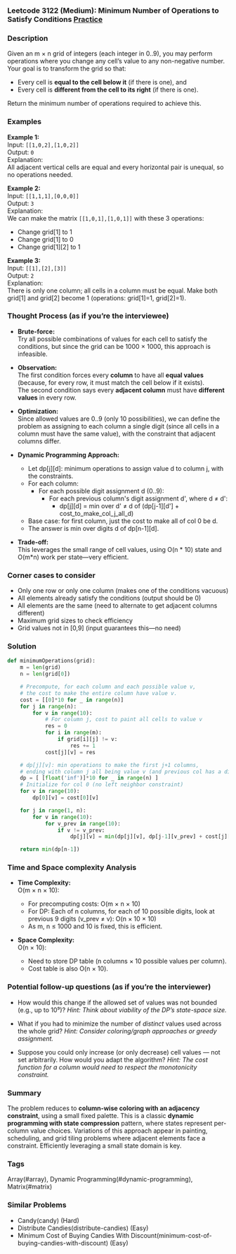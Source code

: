 ### Leetcode 3122 (Medium): Minimum Number of Operations to Satisfy Conditions [Practice](https://leetcode.com/problems/minimum-number-of-operations-to-satisfy-conditions)

### Description  
Given an m × n grid of integers (each integer in 0..9), you may perform operations where you change any cell’s value to any non-negative number. Your goal is to transform the grid so that:
- Every cell is **equal to the cell below it** (if there is one), and
- Every cell is **different from the cell to its right** (if there is one).

Return the minimum number of operations required to achieve this.

### Examples  

**Example 1:**  
Input: `[[1,0,2],[1,0,2]]`  
Output: `0`  
Explanation:  
All adjacent vertical cells are equal and every horizontal pair is unequal, so no operations needed.

**Example 2:**  
Input: `[[1,1,1],[0,0,0]]`  
Output: `3`  
Explanation:  
We can make the matrix `[[1,0,1],[1,0,1]]` with these 3 operations:  
- Change grid[1] to 1  
- Change grid[1] to 0  
- Change grid[1][2] to 1

**Example 3:**  
Input: `[[1],[2],[3]]`  
Output: `2`  
Explanation:  
There is only one column; all cells in a column must be equal. Make both grid[1] and grid[2] become 1
(operations: grid[1]=1, grid[2]=1).

### Thought Process (as if you’re the interviewee)  

- **Brute-force:**  
  Try all possible combinations of values for each cell to satisfy the conditions, but since the grid can be 1000 × 1000, this approach is infeasible.

- **Observation:**  
  The first condition forces every **column** to have all **equal values** (because, for every row, it must match the cell below if it exists).  
  The second condition says every **adjacent column** must have **different values** in every row.

- **Optimization:**  
  Since allowed values are 0..9 (only 10 possibilities), we can define the problem as assigning to each column a single digit (since all cells in a column must have the same value), with the constraint that adjacent columns differ.

- **Dynamic Programming Approach:**  
  - Let dp[j][d]: minimum operations to assign value d to column j, with the constraints.
  - For each column:
    - For each possible digit assignment d (0..9):
      - For each previous column's digit assignment d', where d ≠ d':
        - dp[j][d] = min over d' ≠ d of (dp[j-1][d'] + cost_to_make_col_j_all_d)
  - Base case: for first column, just the cost to make all of col 0 be d.
  - The answer is min over digits d of dp[n-1][d].

- **Trade-off:**  
  This leverages the small range of cell values, using O(n \* 10) state and O(m\*n) work per state—very efficient.

### Corner cases to consider  
- Only one row or only one column (makes one of the conditions vacuous)
- All elements already satisfy the conditions (output should be 0)
- All elements are the same (need to alternate to get adjacent columns different)
- Maximum grid sizes to check efficiency
- Grid values not in [0,9] (input guarantees this—no need)

### Solution

```python
def minimumOperations(grid):
    m = len(grid)
    n = len(grid[0])

    # Precompute, for each column and each possible value v,
    # the cost to make the entire column have value v.
    cost = [[0]*10 for _ in range(n)]
    for j in range(n):
        for v in range(10):
            # For column j, cost to paint all cells to value v
            res = 0
            for i in range(m):
                if grid[i][j] != v:
                    res += 1
            cost[j][v] = res

    # dp[j][v]: min operations to make the first j+1 columns,
    # ending with column j all being value v (and previous col has a different value)
    dp = [ [float('inf')]*10 for _ in range(n) ]
    # Initialize for col 0 (no left neighbor constraint)
    for v in range(10):
        dp[0][v] = cost[0][v]

    for j in range(1, n):
        for v in range(10):
            for v_prev in range(10):
                if v != v_prev:
                    dp[j][v] = min(dp[j][v], dp[j-1][v_prev] + cost[j][v])

    return min(dp[n-1])
```

### Time and Space complexity Analysis  

- **Time Complexity:**  
  O(m × n × 10):  
  - For precomputing costs: O(m × n × 10)
  - For DP: Each of n columns, for each of 10 possible digits, look at previous 9 digits (v_prev ≠ v): O(n × 10 × 10)
  - As m, n ≤ 1000 and 10 is fixed, this is efficient.

- **Space Complexity:**  
  O(n × 10):  
  - Need to store DP table (n columns × 10 possible values per column).
  - Cost table is also O(n × 10).

### Potential follow-up questions (as if you’re the interviewer)  

- How would this change if the allowed set of values was not bounded (e.g., up to 10⁹)?
  *Hint: Think about viability of the DP’s state-space size.*

- What if you had to minimize the number of *distinct* values used across the whole grid?
  *Hint: Consider coloring/graph approaches or greedy assignment.*

- Suppose you could only increase (or only decrease) cell values — not set arbitrarily. How would you adapt the algorithm?
  *Hint: The cost function for a column would need to respect the monotonicity constraint.*

### Summary
The problem reduces to **column-wise coloring with an adjacency constraint**, using a small fixed palette. This is a classic **dynamic programming with state compression** pattern, where states represent per-column value choices. Variations of this approach appear in painting, scheduling, and grid tiling problems where adjacent elements face a constraint. Efficiently leveraging a small state domain is key.

### Tags
Array(#array), Dynamic Programming(#dynamic-programming), Matrix(#matrix)

### Similar Problems
- Candy(candy) (Hard)
- Distribute Candies(distribute-candies) (Easy)
- Minimum Cost of Buying Candies With Discount(minimum-cost-of-buying-candies-with-discount) (Easy)